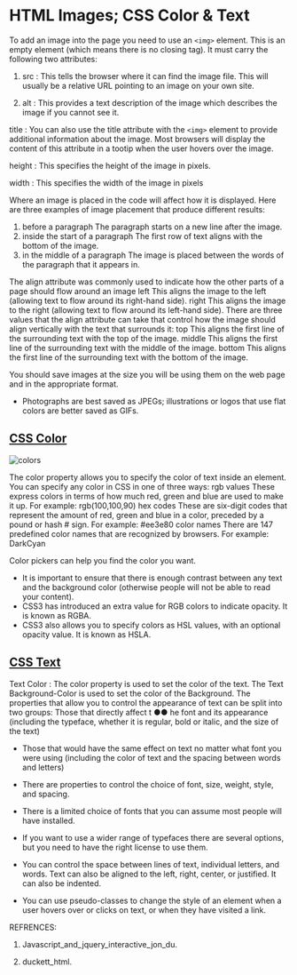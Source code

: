 # HTML Images; CSS Color & Text

To add an image into the page you need to use an `<img>` element. This is an empty element (which means there is
no closing tag). It must carry the following two attributes:

1. src : This tells the browser where it can find the image file. This will
 usually be a relative URL pointing to an image on your own site.

2. alt : This provides a text description of the image which describes the image if you cannot see it.

title : You can also use the title attribute with the `<img>` element to provide additional information
about the image. Most browsers will display the content of this attribute in a tootip when the user hovers over the image.

height : This specifies the height of the image in pixels.

width : This specifies the width of the image in pixels

Where an image is placed
in the code will affect how it
is displayed. Here are three
examples of image placement
that produce different results:

1. before a paragraph
The paragraph starts on a new
line after the image.
2. inside the start of a
paragraph
The first row of text aligns with
the bottom of the image.
3. in the middle of a
paragraph
The image is placed between the
words of the paragraph that it
appears in.

The align attribute was
commonly used to indicate how
the other parts of a page should
flow around an image
left
This aligns the image to the left
(allowing text to flow around its
right-hand side).
right
This aligns the image to the right
(allowing text to flow around its
left-hand side).
There are three values that the
align attribute can take that
control how the image should
align vertically with the text that
surrounds it:
top
This aligns the first line of the
surrounding text with the top of
the image.
middle
This aligns the first line of the
surrounding text with the middle
of the image.
bottom
This aligns the first line of the
surrounding text with the bottom
of the image.

You should save images at the size you will be using
them on the web page and in the appropriate format.

* Photographs are best saved as JPEGs; illustrations or
logos that use flat colors are better saved as GIFs.

## [CSS Color](https://developer.mozilla.org/en-US/docs/Web/CSS/color_value)

![colors](https://planet-www.com/ar/wp-content/uploads/2015/07/11.png)

The color property allows you
to specify the color of text inside
an element. You can specify any
color in CSS in one of three ways:
rgb values
These express colors in terms
of how much red, green and
blue are used to make it up. For
example: rgb(100,100,90)
hex codes
These are six-digit codes that
represent the amount of red,
green and blue in a color,
preceded by a pound or hash #
sign. For example: #ee3e80
color names
There are 147 predefined color
names that are recognized
by browsers. For example:
DarkCyan

Color pickers can help you find the color you want.

* It is important to ensure that there is enough contrast
between any text and the background color (otherwise
people will not be able to read your content).
* CSS3 has introduced an extra value for RGB colors to
indicate opacity. It is known as RGBA.
* CSS3 also allows you to specify colors as HSL values,
with an optional opacity value. It is known as HSLA.

## [CSS Text](https://developer.mozilla.org/en-US/docs/Learn/CSS/Styling_text/Fundamentals)

Text Color : The color property is used to set the color of the text.
The Text Background-Color is used to set the color of the Background.
The properties that allow you to control
the appearance of text can be split into
two groups:
Those that directly affect t ●● he font and its appearance
(including the typeface, whether it is regular, bold or italic,
and the size of the text)

* Those that would have the same effect on text no matter
what font you were using (including the color of text and
the spacing between words and letters)

* There are properties to control the choice of font, size,
weight, style, and spacing.

* There is a limited choice of fonts that you can assume
most people will have installed.

* If you want to use a wider range of typefaces there are
several options, but you need to have the right license
to use them.

* You can control the space between lines of text,
individual letters, and words. Text can also be aligned
to the left, right, center, or justified. It can also be
indented.

* You can use pseudo-classes to change the style of an
element when a user hovers over or clicks on text, or
when they have visited a link.

REFRENCES:

1. Javascript_and_jquery_interactive_jon_du.

2. duckett_html.
